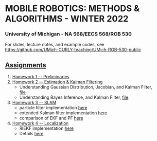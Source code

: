 # MOBILE ROBOTICS: METHODS & ALGORITHMS - WINTER 2022
### University of Michigan - NA 568/EECS 568/ROB 530

For slides, lecture notes, and example codes, see https://github.com/UMich-CURLY-teaching/UMich-ROB-530-public 

## [Assignments](https://github.com/UMich-CURLY-teaching/UMich-ROB-530-public/tree/main/homework)

1. [Homework 1 -- Preliminaries](https://github.com/UMich-CURLY-teaching/UMich-ROB-530-public/tree/main/homework/homework-01)
2. [Homework 2 -- Estimation & Kalman Filtering](https://github.com/UMich-CURLY-teaching/UMich-ROB-530-public/tree/main/homework/homework-02)
    - Understanding Gaussian Distribution, Jacobian, and Kalman Filter, [file](homework-02/hw2-code/task4_python.ipynb)
    - Understanding Bayes Inference, and Kalman Filter, [file](homework-02/hw2-code/task5_python.ipynb)
3. [Homework 3 -- SLAM](https://github.com/UMich-CURLY-teaching/UMich-ROB-530-public/tree/main/homework/homework-03)
    - particle filter implementation [here](homework-03/PF.ipynb)
    - extended Kalman filter implementation [here](homework-03/EKF.ipynb)
    - comparison of EKF and PF [here](homework-03/compare_ekf_vs_pf.ipynb)
4. [Homework 4 -- Localization](https://github.com/UMich-CURLY-teaching/UMich-ROB-530-public/tree/main/homework/homework-04)
    - RIEKF implementation [here](homework-04/RIEKF.ipynb)
    - Details [here](homework-04/readme.md)